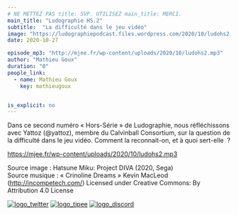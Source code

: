 ```yaml
---
# NE METTEZ PAS title: SVP. UTILISEZ main_title: MERCI.
main_title: "Ludographie HS.2"
subtitle:  "La difficulté dans le jeu vidéo"
image: "https://ludographiepodcast.files.wordpress.com/2020/10/ludohs2_couv.png"
date: 2020-10-27

episode_mp3: "http://mjee.fr/wp-content/uploads/2020/10/ludohs2.mp3"
author: "Mathieu Goux"
duration: "0"
people_link: 
  - name: Mathieu Goux
    key: mathieugoux


is_explicit: no
---
```


<PodcastHeader/>

<!-- ECRIRE LA DESCRIPTION DE L'EPISODE SOUS CETTE LIGNE -->
<p>Dans ce second numéro «&nbsp;Hors-Série&nbsp;» de Ludographie, nous réfléchissons avec Yattoz (@yattoz), membre du Calvinball Consortium, sur la question de la difficulté dans le jeu vidéo. Comment la reconnait-on, et à quoi sert-elle&nbsp; ?</p>
<p></p>
<a href="https://mjee.fr/wp-content/uploads/2020/10/ludohs2.mp3" rel="nofollow">https://mjee.fr/wp-content/uploads/2020/10/ludohs2.mp3</a>
 
<p>Source image : Hatsune Miku: Project DIVA (2020, Sega)<br>
Source musique : «&nbsp;Crinoline Dreams&nbsp;» Kevin MacLeod (<a title="http://incompetech.com/" href="http://incompetech.com/" rel="nofollow">http://incompetech.com/</a>) Licensed under Creative Commons: By Attribution 4.0 License</p>


<tr>
<td><a href="https://twitter.com/Gouximan" rel="nofollow"><img src="https://ludographiepodcast.files.wordpress.com/2020/08/logo_twitter-1.png?w=750" alt="logo_twitter"></a></td>
<td><a href="http://fr.tipeee.com/calvinball" rel="nofollow"><img src="https://ludographiepodcast.files.wordpress.com/2020/08/logo_tipee-1.png?w=750" alt="logo_tipee"></a></td>
<td><a href="https://discord.com/invite/4RnA9v7" rel="nofollow"><img src="https://ludographiepodcast.files.wordpress.com/2020/08/logo_discord-1.png?w=750" alt="logo_discord"></a></td>
</tr>




